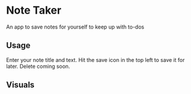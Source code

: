 # Note Taker

An app to save notes for yourself to keep up with to-dos

## Usage

Enter your note title and text. Hit the save icon in the top left to save it for later. Delete coming soon.

## Visuals
